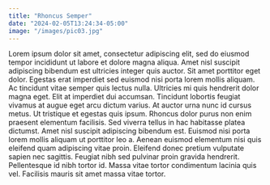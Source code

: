 ```yaml
---
title: "Rhoncus Semper"
date: "2024-02-05T13:24:34-05:00"
image: "/images/pic03.jpg"
---
```


Lorem ipsum dolor sit amet, consectetur adipiscing elit, sed do eiusmod tempor incididunt ut labore et dolore magna aliqua. Amet nisl suscipit adipiscing bibendum est ultricies integer quis auctor. Sit amet porttitor eget dolor. Egestas erat imperdiet sed euismod nisi porta lorem mollis aliquam. Ac tincidunt vitae semper quis lectus nulla. Ultricies mi quis hendrerit dolor magna eget. Elit at imperdiet dui accumsan. Tincidunt lobortis feugiat vivamus at augue eget arcu dictum varius. At auctor urna nunc id cursus metus. Ut tristique et egestas quis ipsum. Rhoncus dolor purus non enim praesent elementum facilisis. Sed viverra tellus in hac habitasse platea dictumst. Amet nisl suscipit adipiscing bibendum est. Euismod nisi porta lorem mollis aliquam ut porttitor leo a. Aenean euismod elementum nisi quis eleifend quam adipiscing vitae proin. Eleifend donec pretium vulputate sapien nec sagittis. Feugiat nibh sed pulvinar proin gravida hendrerit. Pellentesque id nibh tortor id. Massa vitae tortor condimentum lacinia quis vel. Facilisis mauris sit amet massa vitae tortor.
